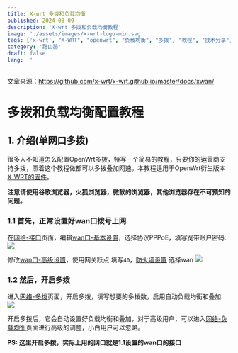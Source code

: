 ```yaml
---
title: X-wrt 多拨和负载均衡
published: 2024-08-09
description: 'X-wrt 多拨和负载均衡教程'
image: './assets/images/x-wrt-logo-min.svg'
tags: ['x-wrt', "X-WRT", "openwrt", "负载均衡", "多拨", "教程", "技术分享", "网络", "路由器"]
category: '路由器'
draft: false 
lang: ''
---
```


文章来源：https://github.com/x-wrt/x-wrt.github.io/master/docs/xwan/

# 多拨和负载均衡配置教程

## 1. 介绍(单网口多拨)
很多⼈不知道怎么配置OpenWrt多拨，特写⼀个简易的教程，只要你的运营商⽀持多拨，照着这个教程做都可以多拨叠加⽹速。本教程适用于OpenWrt衍生版本[X-WRT的固件](https://downloads.x-wrt.com/rom/)。

**注意请使用谷歌浏览器，火狐浏览器，微软的浏览器，其他浏览器存在不可预知的问题。**

### 1.1 首先，正常设置好wan口拨号上网
在[网络-接口](#)页面，编辑[wan口-基本设置](#)，选择协议PPPoE，填写宽带账户密码:
![](https://cdn4.xcqcoo.top/gh/x-wrt/x-wrt.github.io@master/docs/xwan/xwan-pppoe1.png)

修改[wan口-高级设置](#)，使用网关跃点 填写`40`，[防火墙设置](#) 选择wan
![](https://cdn4.xcqcoo.top/gh/x-wrt/x-wrt.github.io@master/docs/xwan/xwan-pppoe2.png)

### 1.2 然后，开启多拨
进入[网络-多拨](#)页面，开启多拨，填写想要的多拨数，启用自动负载均衡和叠加:
![](https://cdn4.xcqcoo.top/gh/x-wrt/x-wrt.github.io@master/docs/xwan/xwan1.png)

开启多拨后，它会自动设置好负载均衡和叠加，对于高级用户，可以进入[网络-负载均衡](#)页面进行高级的调整，小白用户可以忽略。

**PS: 这里开启多拨，实际上用的网口就是1.1设置的wan口的接口**
